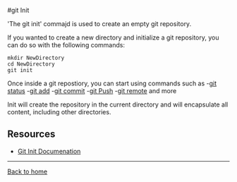 #git Init

'The git init' commajd is used to create an empty git repository.

If you wanted to create a new directory and initialize a git repository, you can do so with the following commands:
```
mkdir NewDirectory
cd NewDirectory
git init
```

Once inside a git repostiory, you can start using commands such as
-[git status](./status.md)
-[git add](./add.md)
-[git commit](./commit.md)
-[git Push](./push.md)
-[git remote](./remote.md)
and more


Init will create the repository in the current directory and will encapsulate all content, including other directories.

## Resources

- [Git Init Documenation](https://git-scm.com/docs/git-init)

---

[Back to home](../README.md)